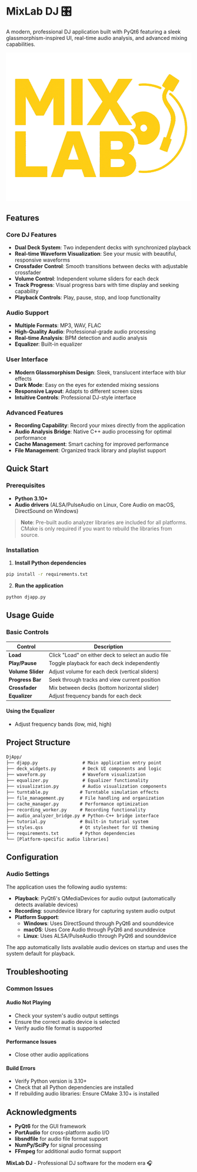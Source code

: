 # MixLab DJ 🎛️

A modern, professional DJ application built with PyQt6 featuring a sleek glassmorphism-inspired UI, real-time audio analysis, and advanced mixing capabilities.

![MixLab DJ](MixLabLogo.png)

##  Features

###  Core DJ Features
- **Dual Deck System**: Two independent decks with synchronized playback
- **Real-time Waveform Visualization**: See your music with beautiful, responsive waveforms
- **Crossfader Control**: Smooth transitions between decks with adjustable crossfader
- **Volume Control**: Independent volume sliders for each deck
- **Track Progress**: Visual progress bars with time display and seeking capability
- **Playback Controls**: Play, pause, stop, and loop functionality

###  Audio Support
- **Multiple Formats**: MP3, WAV, FLAC
- **High-Quality Audio**: Professional-grade audio processing
- **Real-time Analysis**: BPM detection and audio analysis
- **Equalizer**: Built-in equalizer

###  User Interface
- **Modern Glassmorphism Design**: Sleek, translucent interface with blur effects
- **Dark Mode**: Easy on the eyes for extended mixing sessions
- **Responsive Layout**: Adapts to different screen sizes
- **Intuitive Controls**: Professional DJ-style interface

###  Advanced Features
- **Recording Capability**: Record your mixes directly from the application
- **Audio Analysis Bridge**: Native C++ audio processing for optimal performance
- **Cache Management**: Smart caching for improved performance
- **File Management**: Organized track library and playlist support

##  Quick Start

### Prerequisites
- **Python 3.10+** 
- **Audio drivers** (ALSA/PulseAudio on Linux, Core Audio on macOS, DirectSound on Windows)

> **Note**: Pre-built audio analyzer libraries are included for all platforms. CMake is only required if you want to rebuild the libraries from source.

### Installation

1. **Install Python dependencies**
```bash
pip install -r requirements.txt
```

2. **Run the application**
```bash
python djapp.py
```

##  Usage Guide

### Basic Controls

| Control | Description |
|---------|-------------|
| **Load** | Click "Load" on either deck to select an audio file |
| **Play/Pause** | Toggle playback for each deck independently |
| **Volume Slider** | Adjust volume for each deck (vertical sliders) |
| **Progress Bar** | Seek through tracks and view current position |
| **Crossfader** | Mix between decks (bottom horizontal slider) |
| **Equalizer** | Adjust frequency bands for each deck |

#### Using the Equalizer
- Adjust frequency bands (low, mid, high)

##  Project Structure

```
DjApp/
├── djapp.py                 # Main application entry point
├── deck_widgets.py          # Deck UI components and logic
├── waveform.py              # Waveform visualization
├── equalizer.py             # Equalizer functionality
├── visualization.py         # Audio visualization components
├── turntable.py            # Turntable simulation effects
├── file_management.py      # File handling and organization
├── cache_manager.py        # Performance optimization
├── recording_worker.py     # Recording functionality
├── audio_analyzer_bridge.py # Python-C++ bridge interface
├── tutorial.py             # Built-in tutorial system
├── styles.qss              # Qt stylesheet for UI theming
├── requirements.txt        # Python dependencies
└── [Platform-specific audio libraries]
```

##  Configuration

### Audio Settings
The application uses the following audio systems:
- **Playback**: PyQt6's QMediaDevices for audio output (automatically detects available devices)
- **Recording**: sounddevice library for capturing system audio output
- **Platform Support**: 
  - **Windows**: Uses DirectSound through PyQt6 and sounddevice
  - **macOS**: Uses Core Audio through PyQt6 and sounddevice  
  - **Linux**: Uses ALSA/PulseAudio through PyQt6 and sounddevice

The app automatically lists available audio devices on startup and uses the system default for playback.

##  Troubleshooting

### Common Issues

#### Audio Not Playing
- Check your system's audio output settings
- Ensure the correct audio device is selected
- Verify audio file format is supported

#### Performance Issues
- Close other audio applications

#### Build Errors
- Verify Python version is 3.10+
- Check that all Python dependencies are installed
- If rebuilding audio libraries: Ensure CMake 3.10+ is installed



##  Acknowledgments

- **PyQt6** for the GUI framework
- **PortAudio** for cross-platform audio I/O
- **libsndfile** for audio file format support
- **NumPy/SciPy** for signal processing
- **FFmpeg** for additional audio format support


**MixLab DJ** - Professional DJ software for the modern era 🎧